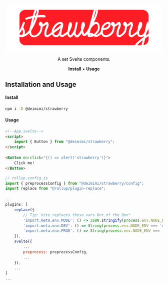 <p align="center">
    <a href="#"><img src="./assets/strawberry_logo.png" height="150px" /></a>
</p>

<p align="center">
    A set Svelte components.<br/>
</p>

<p align="center">
    <a href="#install"><strong>Install</strong></a> •
    <a href="#usage"><strong>Usage</strong></a> 
</p>

## Installation and Usage
#### Install
```bash
npm i -D @deimimi/strawberry
```

#### Usage
```html
<!--App.svelte-->
<script>
    import { Button } from "@deimimi/strawberry";
</script>

<Button on:click="{() => alert('strawberry')}">
    Click me!
</Button>
```
```javascript
// rollup.config.js
import { preprocessConfig } from "@deimimi/strawberry/config";
import replace from "@rollup/plugin-replace";

...
plugins: [
    replace({
        // Tip: Vite replaces these vars Out of the Box™
        'import.meta.env.MODE': () => JSON.stringify(process.env.NODE_ENV),
        'import.meta.env.DEV': () => String(process.env.NODE_ENV === 'development'),
        'import.meta.env.PROD': () => String(process.env.NODE_ENV === 'production'),
    }),
    svelte({
        ...
        preprocess: preprocessConfig,
        ...
    }),
    ...
]
...
```